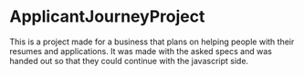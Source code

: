 # ApplicantJourneyProject
This is a project made for a business that plans on helping people with their resumes and applications. It was made with the asked specs and was handed out so that they could continue with the javascript side.
